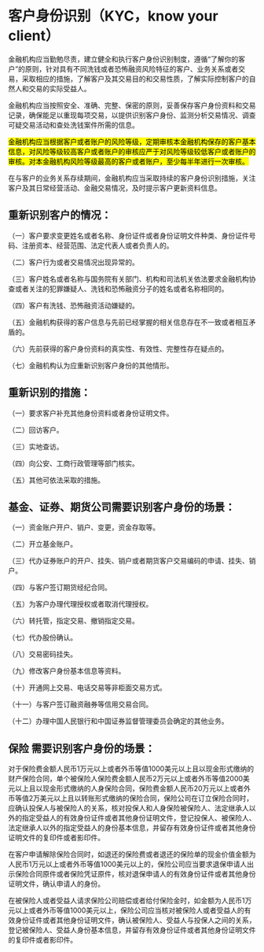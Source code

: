 # 客户身份识别（KYC，know your client）

金融机构应当勤勉尽责，建立健全和执行客户身份识别制度，遵循“了解你的客户”的原则，针对具有不同洗钱或者恐怖融资风险特征的客户、业务关系或者交易，采取相应的措施，了解客户及其交易目的和交易性质，了解实际控制客户的自然人和交易的实际受益人。

金融机构应当按照安全、准确、完整、保密的原则，妥善保存客户身份资料和交易记录，确保能足以重现每项交易，以提供识别客户身份、监测分析交易情况、调查可疑交易活动和查处洗钱案件所需的信息。

<mark>金融机构应当根据客户或者账户的风险等级，定期审核本金融机构保存的客户基本信息，对风险等级较高客户或者账户的审核应严于对风险等级较低客户或者账户的审核。对本金融机构风险等级最高的客户或者账户，至少每半年进行一次审核。</mark>

在与客户的业务关系存续期间，金融机构应当采取持续的客户身份识别措施，关注客户及其日常经营活动、金融交易情况，及时提示客户更新资料信息。

## 重新识别客户的情况：

（一）客户要求变更姓名或者名称、身份证件或者身份证明文件种类、身份证件号码、注册资本、经营范围、法定代表人或者负责人的。

（二）客户行为或者交易情况出现异常的。

（三）客户姓名或者名称与国务院有关部门、机构和司法机关依法要求金融机构协查或者关注的犯罪嫌疑人、洗钱和恐怖融资分子的姓名或者名称相同的。

（四）客户有洗钱、恐怖融资活动嫌疑的。

（五）金融机构获得的客户信息与先前已经掌握的相关信息存在不一致或者相互矛盾的。

（六）先前获得的客户身份资料的真实性、有效性、完整性存在疑点的。

（七）金融机构认为应重新识别客户身份的其他情形。

## 重新识别的措施：

（一）要求客户补充其他身份资料或者身份证明文件。

（二）回访客户。

（三）实地查访。

（四）向公安、工商行政管理等部门核实。

（五）其他可依法采取的措施。

## 基金、证券、期货公司需要识别客户身份的场景：

（一）资金账户开户、销户、变更，资金存取等。

（二）开立基金账户。

（三）代办证券账户的开户、挂失、销户或者期货客户交易编码的申请、挂失、销户。

（四）与客户签订期货经纪合同。

（五）为客户办理代理授权或者取消代理授权。

（六）转托管，指定交易、撤销指定交易。

（七）代办股份确认。

（八）交易密码挂失。

（九）修改客户身份基本信息等资料。

（十）开通网上交易、电话交易等非柜面交易方式。

（十一）与客户签订融资融券等信用交易合同。

（十二）办理中国人民银行和中国证券监督管理委员会确定的其他业务。

## 保险 需要识别客户身份的场景：

对于保险费金额人民币1万元以上或者外币等值1000美元以上且以现金形式缴纳的财产保险合同，单个被保险人保险费金额人民币2万元以上或者外币等值2000美元以上且以现金形式缴纳的人身保险合同，保险费金额人民币20万元以上或者外币等值2万美元以上且以转账形式缴纳的保险合同，保险公司在订立保险合同时，应确认投保人与被保险人的关系，核对投保人和人身保险被保险人、法定继承人以外的指定受益人的有效身份证件或者其他身份证明文件，登记投保人、被保险人、法定继承人以外的指定受益人的身份基本信息，并留存有效身份证件或者其他身份证明文件的复印件或者影印件。

在客户申请解除保险合同时，如退还的保险费或者退还的保险单的现金价值金额为人民币1万元以上或者外币等值1000美元以上的，保险公司应当要求退保申请人出示保险合同原件或者保险凭证原件，核对退保申请人的有效身份证件或者其他身份证明文件，确认申请人的身份。

在被保险人或者受益人请求保险公司赔偿或者给付保险金时，如金额为人民币1万元以上或者外币等值1000美元以上，保险公司应当核对被保险人或者受益人的有效身份证件或者其他身份证明文件，确认被保险人、受益人与投保人之间的关系，登记被保险人、受益人身份基本信息，并留存有效身份证件或者其他身份证明文件的复印件或者影印件。